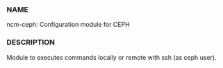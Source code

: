 
### NAME

ncm-ceph: Configuration module for CEPH

### DESCRIPTION

Module to executes commands locally or remote with ssh (as ceph user).
